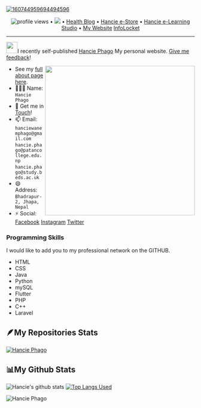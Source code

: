 <!--<h3 align="center">
![Picture1](https://user-images.githubusercontent.com/24699685/156102306-37f7998a-8965-47ea-a866-b9c46fed2847.png)
</h3> -->

[![160744959694494596](https://user-images.githubusercontent.com/24699685/156102306-37f7998a-8965-47ea-a866-b9c46fed2847.png)](https://github.com/Hancie123?tab=repositories)

<p align="center">
  <img src="https://gpvc.arturio.dev/Hancie123" alt="profile views"> •  
  <a href="https://twitter.com/intent/follow?screen_name=hancie_phago&tw_p=followbutton"><img src="https://img.shields.io/twitter/follow/hancie_phago?label=%40Hancie&style=social"></a>  •
  <a href="https://hamronepalihealth.blogspot.com/">Health Blog</a> •
  <a href="https://www.hancie-phago.com.np/">Hancie e-Store</a> •
  <a href="https://www.phagohancie.com.np/">Hancie e-Learning Studio</a> •
  <a href="https://hanciephago.com.np/">My Website</a>
  <a href="https://www.hancie-phago.com.np/">InfoLocket</a>
</p>

---

<img src="https://raw.githubusercontent.com/iampavangandhi/iampavangandhi/master/gifs/Hi.gif" width="30px">I recently self-published <a href="https://hanciephago.com.np/NH-Library-Management-System.html">Hancie Phago</a> My personal website. <a href="https://hanciephago.com.np/NH%20Contact%20Us.html">Give me feedback</a>!

<a href="https://user-images.githubusercontent.com/24699685/156103988-b067ea58-8507-466e-a1d8-95db8fb4f8b0.jpg">
  <img align="right" src="https://user-images.githubusercontent.com/24699685/156103988-b067ea58-8507-466e-a1d8-95db8fb4f8b0.jpg" width=400 />
</a>

- See my [full about page here](https://hanciephago.com.np/).
- 🙋🏻‍♂️ Name: `Hancie Phago` 
- 💬 Get me in [Touch](https://hanciephago.com.np/NH%20Contact%20Us.html)!
- 📫 Email: `hanciewanemphago@gmail.com` `hancie.phago@patancollege.edu.np` `hancie.phago@study.beds.ac.uk` 
- 😄 Address: `Bhadrapur-2, Jhapa, Nepal`
- ⚡ Social: [Facebook](https://www.facebook.com/hanciephago720/) [Instagram](https://www.instagram.com/hancie720/) [Twitter](https://twitter.com/hancie_phago)

<!--START_SECTION:endorsements-->
  ### Programming Skills
  
  I would like to add you to my professional network on the GITHUB.

  <ul>
  <li>HTML</li>
  <li>CSS</li>
  <li>Java</li>
  <li>Python</li>
  <li>mySQL</li>
  <li>Flutter</li>
  <li>PHP</li>
  <li>C++</li>
  <li>Laravel</li>
  </ul>
  
   ## 🪶My Repositories Stats
   
  <p align="left"> <a href="https://github.com/ryo-ma/github-profile-trophy"><img src="https://github-profile-trophy.vercel.app/?username=Hancie123" alt="Hancie Phago" /></a> </p>
  
  ## 📊My Github Stats

 
![Hancie's github stats](https://github-readme-stats.vercel.app/api?username=Hancie123&show_icons=true&count_private=true&theme=dark)
[![Top Langs Used](https://github-readme-stats.vercel.app/api/top-langs/?username=Hancie123&show_icons=true&count_private=true&theme=dark)](https://github.com/Hancie123/github-readme-stats)

<p><img align="center" src="https://github-readme-streak-stats.herokuapp.com/?user=Hancie123&" alt="Hancie Phago" /></p>


  <!--END_SECTION:endorsements-->
